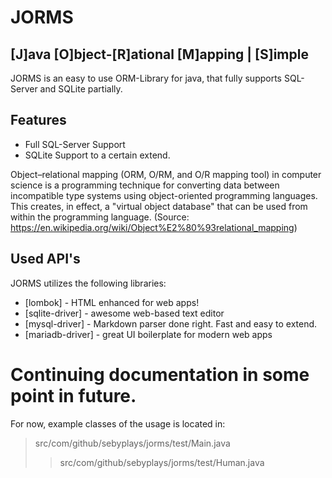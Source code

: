 # JORMS
## [J]ava [O]bject-[R]ational [M]apping | [S]imple

JORMS is an easy to use ORM-Library for java, that fully supports SQL-Server and
SQLite partially.

## Features

- Full SQL-Server Support
- SQLite Support to a certain extend.

Object–relational mapping (ORM, O/RM, and O/R mapping tool) 
in computer science is a programming technique for converting data 
between incompatible type systems using object-oriented programming languages. 
This creates, in effect, a "virtual object database" that can be used from within the programming language.
(Source: https://en.wikipedia.org/wiki/Object%E2%80%93relational_mapping)
## Used API's

JORMS utilizes the following libraries:

- [lombok] - HTML enhanced for web apps!
- [sqlite-driver] - awesome web-based text editor
- [mysql-driver] - Markdown parser done right. Fast and easy to extend.
- [mariadb-driver] - great UI boilerplate for modern web apps


# Continuing documentation in some point in future. 
For now, example classes of the usage is located in:
> src/com/github/sebyplays/jorms/test/Main.java
> > src/com/github/sebyplays/jorms/test/Human.java
